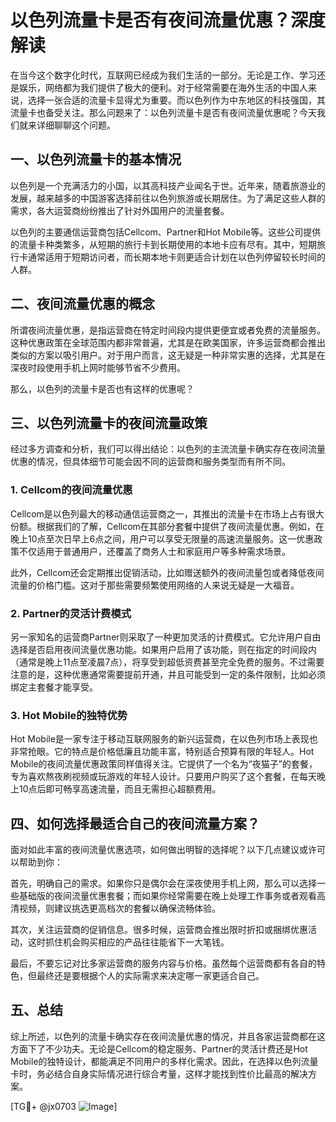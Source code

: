 # 以色列流量卡是否有夜间流量优惠？深度解读

在当今这个数字化时代，互联网已经成为我们生活的一部分。无论是工作、学习还是娱乐，网络都为我们提供了极大的便利。对于经常需要在海外生活的中国人来说，选择一张合适的流量卡显得尤为重要。而以色列作为中东地区的科技强国，其流量卡也备受关注。那么问题来了：以色列流量卡是否有夜间流量优惠呢？今天我们就来详细聊聊这个问题。

## 一、以色列流量卡的基本情况

以色列是一个充满活力的小国，以其高科技产业闻名于世。近年来，随着旅游业的发展，越来越多的中国游客选择前往以色列旅游或长期居住。为了满足这些人群的需求，各大运营商纷纷推出了针对外国用户的流量套餐。

以色列的主要通信运营商包括Cellcom、Partner和Hot Mobile等。这些公司提供的流量卡种类繁多，从短期的旅行卡到长期使用的本地卡应有尽有。其中，短期旅行卡通常适用于短期访问者，而长期本地卡则更适合计划在以色列停留较长时间的人群。

## 二、夜间流量优惠的概念

所谓夜间流量优惠，是指运营商在特定时间段内提供更便宜或者免费的流量服务。这种优惠政策在全球范围内都非常普遍，尤其是在欧美国家，许多运营商都会推出类似的方案以吸引用户。对于用户而言，这无疑是一种非常实惠的选择，尤其是在深夜时段使用手机上网时能够节省不少费用。

那么，以色列的流量卡是否也有这样的优惠呢？

## 三、以色列流量卡的夜间流量政策

经过多方调查和分析，我们可以得出结论：以色列的主流流量卡确实存在夜间流量优惠的情况，但具体细节可能会因不同的运营商和服务类型而有所不同。

### 1. Cellcom的夜间流量优惠

Cellcom是以色列最大的移动通信运营商之一，其推出的流量卡在市场上占有很大份额。根据我们的了解，Cellcom在其部分套餐中提供了夜间流量优惠。例如，在晚上10点至次日早上6点之间，用户可以享受无限量的高速流量服务。这一优惠政策不仅适用于普通用户，还覆盖了商务人士和家庭用户等多种需求场景。

此外，Cellcom还会定期推出促销活动，比如赠送额外的夜间流量包或者降低夜间流量的价格门槛。这对于那些需要频繁使用网络的人来说无疑是一大福音。

### 2. Partner的灵活计费模式

另一家知名的运营商Partner则采取了一种更加灵活的计费模式。它允许用户自由选择是否启用夜间流量优惠功能。如果用户启用了该功能，则在指定的时间段内（通常是晚上11点至凌晨7点），将享受到超低资费甚至完全免费的服务。不过需要注意的是，这种优惠通常需要提前开通，并且可能受到一定的条件限制，比如必须绑定主套餐才能享受。

### 3. Hot Mobile的独特优势

Hot Mobile是一家专注于移动互联网服务的新兴运营商，在以色列市场上表现也非常抢眼。它的特点是价格低廉且功能丰富，特别适合预算有限的年轻人。Hot Mobile的夜间流量优惠政策同样值得关注。它提供了一个名为“夜猫子”的套餐，专为喜欢熬夜刷视频或玩游戏的年轻人设计。只要用户购买了这个套餐，在每天晚上10点后即可畅享高速流量，而且无需担心超额费用。

## 四、如何选择最适合自己的夜间流量方案？

面对如此丰富的夜间流量优惠选项，如何做出明智的选择呢？以下几点建议或许可以帮助到你：

首先，明确自己的需求。如果你只是偶尔会在深夜使用手机上网，那么可以选择一些基础版的夜间流量优惠套餐；而如果你经常需要在晚上处理工作事务或者观看高清视频，则建议挑选更高档次的套餐以确保流畅体验。

其次，关注运营商的促销信息。很多时候，运营商会推出限时折扣或捆绑优惠活动，这时抓住机会购买相应的产品往往能省下一大笔钱。

最后，不要忘记对比多家运营商的服务内容与价格。虽然每个运营商都有各自的特色，但最终还是要根据个人的实际需求来决定哪一家更适合自己。

## 五、总结

综上所述，以色列的流量卡确实存在夜间流量优惠的情况，并且各家运营商都在这方面下了不少功夫。无论是Cellcom的稳定服务、Partner的灵活计费还是Hot Mobile的独特设计，都能满足不同用户的多样化需求。因此，在选择以色列流量卡时，务必结合自身实际情况进行综合考量，这样才能找到性价比最高的解决方案。

[TG💪+ @jx0703 ![Image](https://github.com/user-attachments/assets/dbca1d08-cadb-493c-b0ec-ad6f7a83f270)]